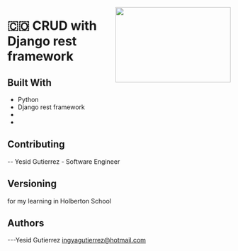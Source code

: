 <p>
<img width="260" height="170" src="https://www.google.com/url?sa=i&url=https%3A%2F%2Fwww.code-io.com%2Fsimple-crud-application-in-phpmyadmin%2F&psig=AOvVaw2D0HXY7g8sEtTwsNTd3i64&ust=1599325593956000&source=images&cd=vfe&ved=0CAIQjRxqFwoTCMjTh8T-z-sCFQAAAAAdAAAAABAP" align="right" >
</p>





# :colombia: CRUD with Django rest framework
## Built With
- Python
- Django rest framework
-
- 
## Contributing
-- Yesid Gutierrez - Software Engineer                                          
## Versioning
for my learning in Holberton School
## Authors
---Yesid Gutierrez  ingyagutierrez@hotmail.com                                    
                                                                               
